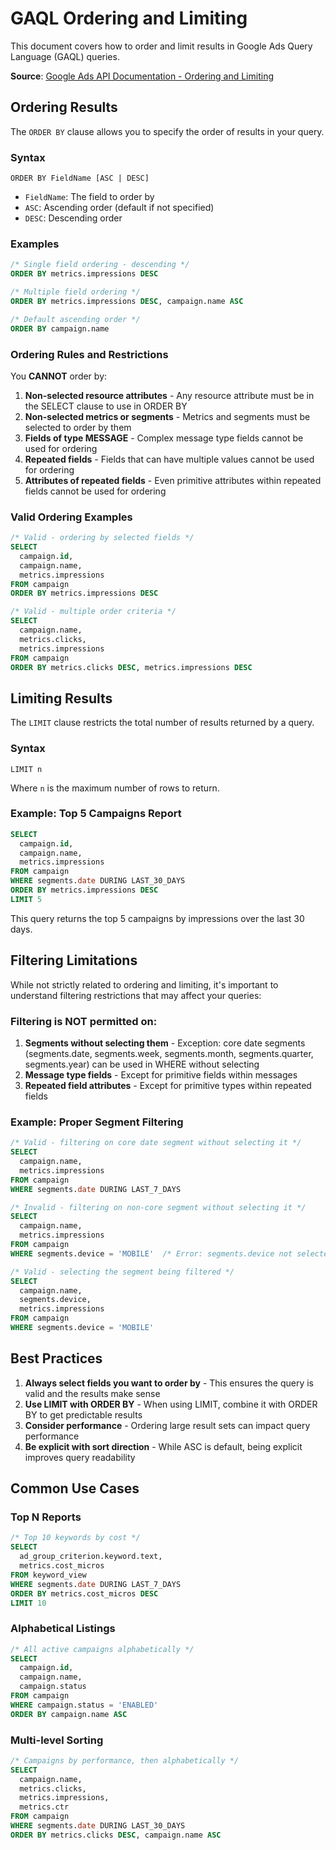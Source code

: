 # GAQL Ordering and Limiting

This document covers how to order and limit results in Google Ads Query Language (GAQL) queries.

**Source**:
[Google Ads API Documentation - Ordering and Limiting](https://developers.google.com/google-ads/api/docs/query/ordering-limiting)

## Ordering Results

The `ORDER BY` clause allows you to specify the order of results in your query.

### Syntax

```
ORDER BY FieldName [ASC | DESC]
```

- `FieldName`: The field to order by
- `ASC`: Ascending order (default if not specified)
- `DESC`: Descending order

### Examples

```sql
/* Single field ordering - descending */
ORDER BY metrics.impressions DESC

/* Multiple field ordering */
ORDER BY metrics.impressions DESC, campaign.name ASC

/* Default ascending order */
ORDER BY campaign.name
```

### Ordering Rules and Restrictions

You **CANNOT** order by:

1. **Non-selected resource attributes** - Any resource attribute must be in the SELECT clause to use
   in ORDER BY
2. **Non-selected metrics or segments** - Metrics and segments must be selected to order by them
3. **Fields of type MESSAGE** - Complex message type fields cannot be used for ordering
4. **Repeated fields** - Fields that can have multiple values cannot be used for ordering
5. **Attributes of repeated fields** - Even primitive attributes within repeated fields cannot be
   used for ordering

### Valid Ordering Examples

```sql
/* Valid - ordering by selected fields */
SELECT
  campaign.id,
  campaign.name,
  metrics.impressions
FROM campaign
ORDER BY metrics.impressions DESC

/* Valid - multiple order criteria */
SELECT
  campaign.name,
  metrics.clicks,
  metrics.impressions
FROM campaign
ORDER BY metrics.clicks DESC, metrics.impressions DESC
```

## Limiting Results

The `LIMIT` clause restricts the total number of results returned by a query.

### Syntax

```
LIMIT n
```

Where `n` is the maximum number of rows to return.

### Example: Top 5 Campaigns Report

```sql
SELECT
  campaign.id,
  campaign.name,
  metrics.impressions
FROM campaign
WHERE segments.date DURING LAST_30_DAYS
ORDER BY metrics.impressions DESC
LIMIT 5
```

This query returns the top 5 campaigns by impressions over the last 30 days.

## Filtering Limitations

While not strictly related to ordering and limiting, it's important to understand filtering
restrictions that may affect your queries:

### Filtering is NOT permitted on:

1. **Segments without selecting them** - Exception: core date segments (segments.date,
   segments.week, segments.month, segments.quarter, segments.year) can be used in WHERE without
   selecting
2. **Message type fields** - Except for primitive fields within messages
3. **Repeated field attributes** - Except for primitive types within repeated fields

### Example: Proper Segment Filtering

```sql
/* Valid - filtering on core date segment without selecting it */
SELECT
  campaign.name,
  metrics.impressions
FROM campaign
WHERE segments.date DURING LAST_7_DAYS

/* Invalid - filtering on non-core segment without selecting it */
SELECT
  campaign.name,
  metrics.impressions
FROM campaign
WHERE segments.device = 'MOBILE'  /* Error: segments.device not selected */

/* Valid - selecting the segment being filtered */
SELECT
  campaign.name,
  segments.device,
  metrics.impressions
FROM campaign
WHERE segments.device = 'MOBILE'
```

## Best Practices

1. **Always select fields you want to order by** - This ensures the query is valid and the results
   make sense
2. **Use LIMIT with ORDER BY** - When using LIMIT, combine it with ORDER BY to get predictable
   results
3. **Consider performance** - Ordering large result sets can impact query performance
4. **Be explicit with sort direction** - While ASC is default, being explicit improves query
   readability

## Common Use Cases

### Top N Reports

```sql
/* Top 10 keywords by cost */
SELECT
  ad_group_criterion.keyword.text,
  metrics.cost_micros
FROM keyword_view
WHERE segments.date DURING LAST_7_DAYS
ORDER BY metrics.cost_micros DESC
LIMIT 10
```

### Alphabetical Listings

```sql
/* All active campaigns alphabetically */
SELECT
  campaign.id,
  campaign.name,
  campaign.status
FROM campaign
WHERE campaign.status = 'ENABLED'
ORDER BY campaign.name ASC
```

### Multi-level Sorting

```sql
/* Campaigns by performance, then alphabetically */
SELECT
  campaign.name,
  metrics.clicks,
  metrics.impressions,
  metrics.ctr
FROM campaign
WHERE segments.date DURING LAST_30_DAYS
ORDER BY metrics.clicks DESC, campaign.name ASC
```
